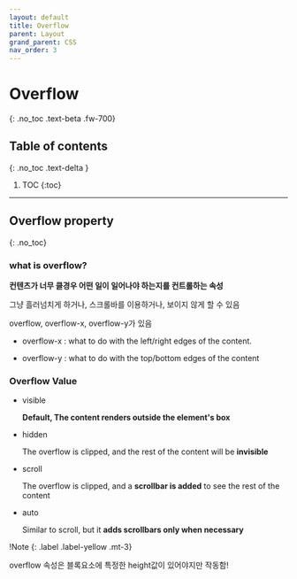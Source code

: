 ```yaml
---
layout: default
title: Overflow
parent: Layout
grand_parent: CSS
nav_order: 3
---
```


# Overflow
{: .no_toc .text-beta .fw-700}

## Table of contents
{: .no_toc .text-delta }

1. TOC
{:toc}

---

## Overflow property
{: .no_toc}

### what is overflow?

**컨텐츠가 너무 클경우 어떤 일이 일어나야 하는지를 컨트롤하는 속성**

그냥 흘러넘치게 하거나, 스크롤바를 이용하거나, 보이지 않게 할 수 있음

overflow, overflow-x, overflow-y가 있음

* overflow-x : what to do with the left/right edges of the content.

* overflow-y : what to do with the top/bottom edges of the content

### Overflow Value

* visible

    **Default, The content renders outside the element's box**
    
* hidden

    The overflow is clipped, and the rest of the content will be **invisible**

* scroll

    The overflow is clipped, and a **scrollbar is added** to see the rest of the content

* auto

    Similar to scroll, but it **adds scrollbars only when necessary**
    
!Note
{: .label .label-yellow .mt-3}
<div class="code-example" markdown="1">
overflow 속성은 블록요소에 특정한 height값이 있어야지만 작동함!
</div>